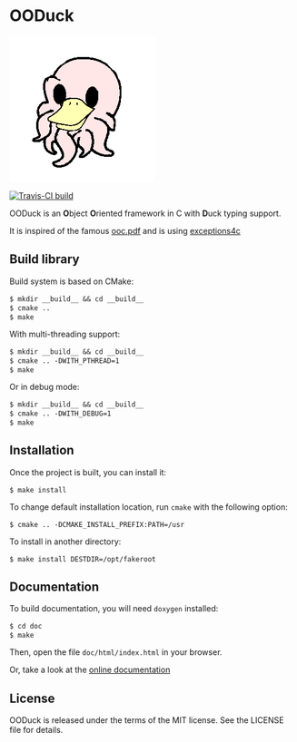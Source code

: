 # OODuck

![ ](doc/static/logo.png)

[![Travis-CI build](https://travis-ci.org/linkdd/ooduck.svg)](https://travis-ci.org/linkdd/ooduck)

OODuck is an **O**bject **O**riented framework in C with **D**uck typing support.

It is inspired of the famous [ooc.pdf](http://www.cs.rit.edu/~ats/books/ooc.pdf)
and is using [exceptions4c](https://github.com/guillermocalvo/exceptions4c)

## Build library

Build system is based on CMake:

    $ mkdir __build__ && cd __build__
    $ cmake ..
    $ make

With multi-threading support:

    $ mkdir __build__ && cd __build__
    $ cmake .. -DWITH_PTHREAD=1
    $ make

Or in debug mode:

    $ mkdir __build__ && cd __build__
    $ cmake .. -DWITH_DEBUG=1
    $ make

## Installation

Once the project is built, you can install it:

    $ make install

To change default installation location, run ``cmake`` with the following option:

    $ cmake .. -DCMAKE_INSTALL_PREFIX:PATH=/usr

To install in another directory:

    $ make install DESTDIR=/opt/fakeroot

## Documentation

To build documentation, you will need ``doxygen`` installed:

    $ cd doc
    $ make

Then, open the file ``doc/html/index.html`` in your browser.

Or, take a look at the [online documentation](https://linkdd.github.com/ooduck/)

## License

OODuck is released under the terms of the MIT license. See the LICENSE file for details.